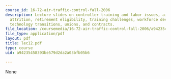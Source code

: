 ```yaml
---
course_id: 16-72-air-traffic-control-fall-2006
description: Lecture slides on controller training and labor issues, air traffic controller
  attrition, retirement eligibility, training challenges, workforce development efforts,
  technology transitions, unions, and contracts.
file_location: /coursemedia/16-72-air-traffic-control-fall-2006/a94235458393be579d2da2a03bfb05b6_lec12.pdf
file_type: application/pdf
layout: pdf
title: lec12.pdf
type: course
uid: a94235458393be579d2da2a03bfb05b6

---
```

None